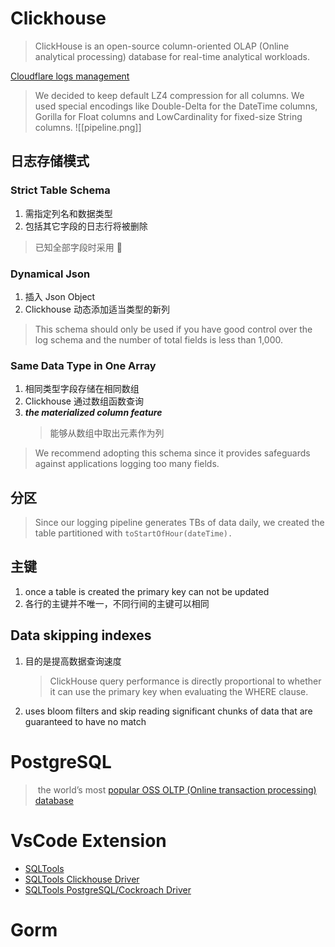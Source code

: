 # Clickhouse
> ClickHouse is an open-source column-oriented OLAP (Online analytical processing) database for real-time analytical workloads.

[Cloudflare logs management](https://blog.cloudflare.com/log-analytics-using-clickhouse/?glxid=679e7a89-33a1-41fb-a525-5d7a3e84137a&experiments=mktg-website-nav-cta-button1%3A1)
> We decided to keep default LZ4 compression for all columns. We used special encodings like Double-Delta for the DateTime columns, Gorilla for Float columns and LowCardinality for fixed-size String columns.
![[pipeline.png]]
## 日志存储模式
### Strict Table Schema

1. 需指定列名和数据类型
2. 包括其它字段的日志行将被删除

> 已知全部字段时采用 💐

### Dynamical Json 

1. 插入 Json Object
2. Clickhouse 动态添加适当类型的新列

> This schema should only be used if you have good control over the log schema and the number of total fields is less than 1,000.

### Same Data Type in One Array

1. 相同类型字段存储在相同数组
2. Clickhouse 通过数组函数查询
3. ***the materialized column feature***
	> 能够从数组中取出元素作为列

> We recommend adopting this schema since it provides safeguards against applications logging too many fields.

## 分区
> Since our logging pipeline generates TBs of data daily, we created the table partitioned with `toStartOfHour(dateTime).`

## 主键

1. once a table is created the primary key can not be updated
2. 各行的主键并不唯一，不同行间的主键可以相同

## Data skipping indexes

1. 目的是提高数据查询速度
	> ClickHouse query performance is directly proportional to whether it can use the primary key when evaluating the WHERE clause.
2. uses bloom filters and skip reading significant chunks of data that are guaranteed to have no match


# PostgreSQL 
>  the world’s most [popular OSS OLTP (Online transaction processing) database](https://db-engines.com/en/ranking)


# VsCode Extension
+ [SQLTools](https://marketplace.visualstudio.com/items?itemName=mtxr.sqltools)
+ [SQLTools Clickhouse Driver](https://marketplace.visualstudio.com/items?itemName=ultram4rine.sqltools-clickhouse-driver)
+ [SQLTools PostgreSQL/Cockroach Driver](https://marketplace.visualstudio.com/items?itemName=mtxr.sqltools-driver-pg)

# Gorm
